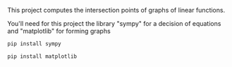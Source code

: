 This project computes the intersection points of graphs of linear functions.

You'll need for this project the library "sympy" for a decision of equations and "matplotlib" for forming graphs

```py
pip install sympy
```

```py
pip install matplotlib
```
